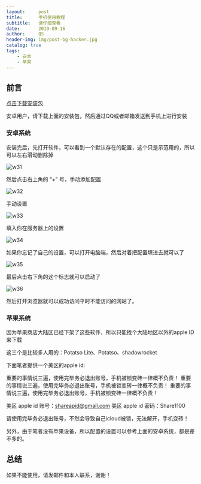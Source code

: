 ```yaml
---
layout:     post
title:      手机使用教程
subtitle:   请仔细查看
date:       2019-09-16
author:     QS
header-img: img/post-bg-hacker.jpg
catalog: true
tags:
    - 安卓
    - 苹果
---
```



## 前言

<a href="https://github.com/shadowsocks/shadowsocks-android/releases/download/v4.8.4/shadowsocks--universal-4.8.4.apk">点击下载安装包</a>

安卓用户，请下载上面的安装包，然后通过QQ或者邮箱发送到手机上进行安装

### 安卓系统

安装完后，先打开软件，可以看到一个默认存在的配置，这个只是示范用的，所以可以左右滑动删除掉

![w31](https://user-images.githubusercontent.com/55229088/64951350-3ebe1880-d8b0-11e9-8893-d71c9faf0925.png)

然后点击右上角的 “+” 号，手动添加配置

![w32](https://user-images.githubusercontent.com/55229088/64951427-75942e80-d8b0-11e9-9223-2a459038dd83.png)

手动设置

![w33](https://user-images.githubusercontent.com/55229088/64951477-8e9cdf80-d8b0-11e9-93c3-3fef21d2314e.png)

填入你在服务器上的设置

![w34](https://user-images.githubusercontent.com/55229088/64951523-a4120980-d8b0-11e9-9cc4-32d38cf354fa.png)

如果你忘记了自己的设置，可以打开电脑端，然后对着把配置填进去就可以了

![w35](https://user-images.githubusercontent.com/55229088/64951550-ba1fca00-d8b0-11e9-8819-e6e846860bfa.png)

最后点击右下角的这个标志就可以启动了

![w36](https://user-images.githubusercontent.com/55229088/64951605-d58ad500-d8b0-11e9-905a-03019fa0dac5.png)


然后打开浏览器就可以成功访问平时不能访问的网站了。


### 苹果系统

因为苹果商店大陆区已经下架了这些软件，所以只能找个大陆地区以外的apple ID来下载

这三个是比较多人用的：Potatso Lite、Potatso、shadowrocket

下面笔者提供一个美区的apple id:

重要的事情说三遍，使用完毕务必退出账号，手机被锁变砖一律概不负责！
重要的事情说三遍，使用完毕务必退出账号，手机被锁变砖一律概不负责！
重要的事情说三遍，使用完毕务必退出账号，手机被锁变砖一律概不负责！

美区 apple id 账号：shareapid@gmail.com
美区 apple id 密码：Share1100

请使用完毕务必退出账号，不然会导致自己icloud被锁，无法解开，手机变砖！

另外，由于笔者没有苹果设备，所以配置的设置可以参考上面的安卓系统，都是差不多的。


## 总结

如果不能使用，请发邮件和本人联系，谢谢！
